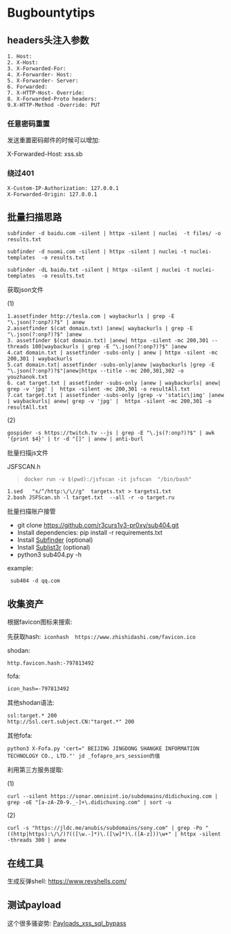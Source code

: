 # Bugbountytips

## headers头注入参数

```
1. Host:
2. X-Host:
3. X-Forwarded-For:
4. X-Forwarder- Host:
5. X-Forwarder- Server:
6. Forwarded:
7. X-HTTP-Host- Override:
8. X-Forwarded-Proto headers:
9.X-HTTP-Method -Override: PUT
```

### 任意密码重置

发送重置密码邮件的时候可以增加:

X-Forwarded-Host: xss.sb





### 绕过401

```
X-Custom-IP-Authorization: 127.0.0.1
X-Forwarded-Origin: 127.0.0.1
```



## 批量扫描思路

`subfinder -d baidu.com -silent | httpx -silent | nuclei  -t files/ -o results.txt`

`subfinder -d nuomi.com -silent | httpx -silent | nuclei -t nuclei-templates  -o results.txt`

`subfinder -dL baidu.txt -silent | httpx -silent | nuclei -t nuclei-templates  -o results.txt`



获取json文件

(1)

```
1.assetfinder http://tesla.com | waybackurls | grep -E "\.json(?:onp?)?$" | anew
2.assetfinder $(cat domain.txt) |anew| waybackurls | grep -E "\.json(?:onp?)?$" |anew
3. assetfinder $(cat domain.txt) |anew| httpx -silent -mc 200,301 --threads 100|waybackurls | grep -E "\.json(?:onp?)?$" |anew
4.cat domain.txt | assetfinder -subs-only | anew | httpx -silent -mc 200,301 | waybackurls
5.cat domain.txt| assetfinder -subs-only|anew |waybackurls |grep -E "\.json(?:onp?)?$"|anew|httpx --title --mc 200,301,302 -o youzhanok.txt
6. cat target.txt | assetfinder -subs-only |anew | waybackurls| anew| grep -v 'jpg' |  httpx -silent -mc 200,301 -o resultAll.txt
7.cat target.txt | assetfinder -subs-only |grep -v 'static\|img' |anew | waybackurls| anew| grep -v 'jpg' |  httpx -silent -mc 200,301 -o resultAll.txt
```

(2)

```
gospider -s https://twitch.tv --js | grep -E "\.js(?:onp?)?$" | awk '{print $4}' | tr -d "[]" | anew | anti-burl
```







批量扫描js文件

JSFSCAN.h

>```
>docker run -v $(pwd):/jsfscan -it jsfscan  "/bin/bash"
>```

```
1.sed   "s/^/http:\/\//g"  targets.txt > targets1.txt
2.bash JSFScan.sh -l target.txt  --all -r -o target.ru
```







批量扫描账户接管

- git clone https://github.com/r3curs1v3-pr0xy/sub404.git
- Install dependencies: pip install -r requirements.txt
- Install [Subfinder](https://github.com/projectdiscovery/subfinder) (optional)
- Install [Sublist3r](https://github.com/aboul3la/Sublist3r) (optional)
- python3 sub404.py -h

example:

```
 sub404 -d qq.com
```



## 收集资产

根据favicon图标来搜索:

先获取hash:` iconhash  https://www.zhishidashi.com/favicon.ico`

shodan:

```
http.favicon.hash:-797813492
```

fofa:

```
icon_hash=-797813492
```

其他shodan语法:

```
ssl:target.* 200
http://Ssl.cert.subject.CN:"target.*" 200
```

其他fofa:

```
python3 X-Fofa.py 'cert=" BEIJING JINGDONG SHANGKE INFORMATION TECHNOLOGY CO., LTD."' jd _fofapro_ars_session的值
```



利用第三方服务提取:

(1)

```
curl --silent https://sonar.omnisint.io/subdomains/didichuxing.com | grep -oE "[a-zA-Z0-9._-]+\.didichuxing.com" | sort -u
```

(2)

```
curl -s "https://jldc.me/anubis/subdomains/sony.com" | grep -Po "((http|https):\/\/)?(([\w.-]*)\.([\w]*)\.([A-z]))\w+" | httpx -silent -threads 300 | anew
```







## 在线工具

生成反弹shell: https://www.revshells.com/





## 测试payload

这个很多骚姿势: [Payloads_xss_sql_bypass](https://github.com/Y000o/Payloads_xss_sql_bypass)

